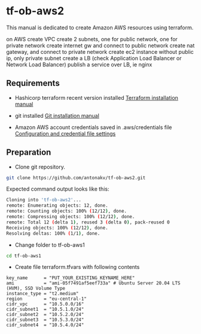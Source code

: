 # tf-ob-aws2

This manual is dedicated to create Amazon AWS resources using terraform.

on AWS create VPC create 2 subnets, one for public network, one for private network create internet gw and connect to 
public network create nat gateway, and connect to private network create ec2 instance without public ip, only private 
subnet create a LB (check Application Load Balancer or Network Load Balancer) publish a service over LB, ie nginx

## Requirements

- Hashicorp terraform recent version installed
[Terraform installation manual](https://learn.hashicorp.com/tutorials/terraform/install-cli)

- git installed
[Git installation manual](https://git-scm.com/download/mac)

- Amazon AWS account credentials saved in .aws/credentials file
[Configuration and credential file settings](https://docs.aws.amazon.com/cli/latest/userguide/cli-configure-files.html)

## Preparation 
- Clone git repository. 

```bash
git clone https://github.com/antonakv/tf-ob-aws2.git
```

Expected command output looks like this:

```bash
Cloning into 'tf-ob-aws2'...
remote: Enumerating objects: 12, done.
remote: Counting objects: 100% (12/12), done.
remote: Compressing objects: 100% (12/12), done.
remote: Total 12 (delta 1), reused 3 (delta 0), pack-reused 0
Receiving objects: 100% (12/12), done.
Resolving deltas: 100% (1/1), done.
```

- Change folder to tf-ob-aws1

```bash
cd tf-ob-aws1
```

- Create file terraform.tfvars with following contents

```
key_name      = "PUT_YOUR_EXISTING_KEYNAME_HERE"
ami           = "ami-05f7491af5eef733a" # Ubuntu Server 20.04 LTS (HVM), SSD Volume Type
instance_type = "t2.medium"
region        = "eu-central-1"
cidr_vpc      = "10.5.0.0/16"
cidr_subnet1  = "10.5.1.0/24"
cidr_subnet2  = "10.5.2.0/24"
cidr_subnet3  = "10.5.3.0/24"
cidr_subnet4  = "10.5.4.0/24"

```
